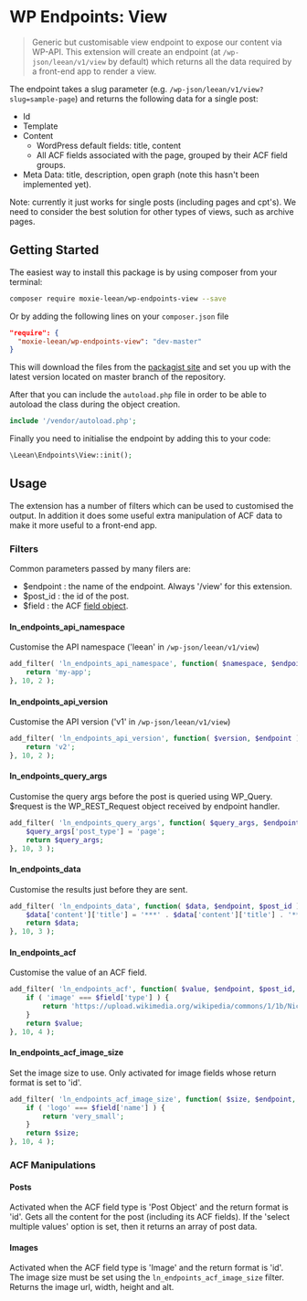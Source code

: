 # WP Endpoints: View

> Generic but customisable view endpoint to expose our content via WP-API. This extension will create an endpoint (at ```/wp-json/leean/v1/view``` by default) which returns all the data required by a front-end app to render a view.

The endpoint takes a slug parameter (e.g. ```/wp-json/leean/v1/view?slug=sample-page```) and returns the following data for a single post:

- Id
- Template
- Content
  - WordPress default fields: title, content
  - All ACF fields associated with the page, grouped by their ACF field groups.
- Meta Data: title, description, open graph (note this hasn't been implemented yet).

Note: currently it just works for single posts (including pages and cpt's). We need to consider the best solution for other types of views, such as archive pages.

## Getting Started

The easiest way to install this package is by using composer from your terminal:

```bash
composer require moxie-leean/wp-endpoints-view --save
```

Or by adding the following lines on your `composer.json` file

```json
"require": {
  "moxie-leean/wp-endpoints-view": "dev-master"
}
```

This will download the files from the [packagist site](https://packagist.org/packages/moxie-leean/wp-endpoints-view) 
and set you up with the latest version located on master branch of the repository. 

After that you can include the `autoload.php` file in order to
be able to autoload the class during the object creation.

```php
include '/vendor/autoload.php';
```

Finally you need to initialise the endpoint by adding this to your code:

```php
\Leean\Endpoints\View::init();
```

## Usage

The extension has a number of filters which can be used to customised the output. In addition it does some useful extra manipulation of ACF data to make it more useful to a front-end app.

### Filters

Common parameters passed by many filers are:

- $endpoint : the name of the endpoint. Always '/view' for this extension.
- $post_id : the id of the post.
- $field : the ACF [field object](http://www.advancedcustomfields.com/resources/get_field_object/).

#### ln_endpoints_api_namespace
Customise the API namespace ('leean' in ```/wp-json/leean/v1/view```)

```php
add_filter( 'ln_endpoints_api_namespace', function( $namespace, $endpoint ) {
    return 'my-app';
}, 10, 2 );
```

#### ln_endpoints_api_version
Customise the API version ('v1' in ```/wp-json/leean/v1/view```)

```php
add_filter( 'ln_endpoints_api_version', function( $version, $endpoint ) {
    return 'v2';
}, 10, 2 );
```

#### ln_endpoints_query_args
Customise the query args before the post is queried using WP_Query.
$request is the WP_REST_Request object received by endpoint handler.

```php
add_filter( 'ln_endpoints_query_args', function( $query_args, $endpoint, $request ) {
    $query_args['post_type'] = 'page';
    return $query_args;
}, 10, 3 );
```

#### ln_endpoints_data
Customise the results just before they are sent.

```php
add_filter( 'ln_endpoints_data', function( $data, $endpoint, $post_id ) {
    $data['content']['title'] = '***' . $data['content']['title'] . '***';
    return $data;
}, 10, 3 );
```

#### ln_endpoints_acf
Customise the value of an ACF field.

```php
add_filter( 'ln_endpoints_acf', function( $value, $endpoint, $post_id, $field ) {
    if ( 'image' === $field['type'] ) {
        return 'https://upload.wikimedia.org/wikipedia/commons/1/1b/Nice-night-view-with-blurred-cars_1200x900.jpg';
    }
    return $value;
}, 10, 4 );
```

#### ln_endpoints_acf_image_size
Set the image size to use. Only activated for image fields whose return format is set to 'id'.

```php
add_filter( 'ln_endpoints_acf_image_size', function( $size, $endpoint, $post_id, $field ) {
    if ( 'logo' === $field['name'] ) {
        return 'very_small';
    }
    return $size;
}, 10, 4 );
```

### ACF Manipulations

#### Posts
Activated when the ACF field type is 'Post Object' and the return format is 'id'. Gets all the content for the post (including its ACF fields). If the 'select multiple values' option is set, then it returns an array of post data.

#### Images
Activated when the ACF field type is 'Image' and the return format is 'id'. The image size must be set using the ```ln_endpoints_acf_image_size``` filter. Returns the image url, width, height and alt.
